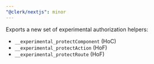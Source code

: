 ```yaml
---
"@clerk/nextjs": minor
---
```


Exports a new set of experimental authorization helpers:
- `__experimental_protectComponent` (HoC)
- `__experimental_protectAction` (HoF)
- `__experimental_protectRoute` (HoF)
